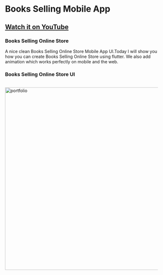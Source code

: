 # Books Selling Mobile App 

## [Watch it on YouTube](https://youtu.be/q7gzs2NZ13Q)

### Books Selling Online Store

A nice clean Books Selling Online Store Mobile App UI.Today I will show you how you can create Books Selling Online Store using flutter. We also add animation which works perfectly on mobile and the web.

### Books Selling Online Store UI

<br>
<img src="https://user-images.githubusercontent.com/65107679/126867028-1650a204-f8ba-426e-9792-5c628ecf8e6b.png" alt="portfolio" width="600">
